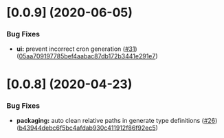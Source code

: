 # [0.0.9] (2020-06-05)

### Bug Fixes

* **ui:** prevent incorrect cron generation ([#31](https://github.com/BzenkoSergey/ng-cron/issues/31)) ([05aa709197785bef4aabac87db172b3441e291e7](https://github.com/BzenkoSergey/ng-cron/commit/05aa709197785bef4aabac87db172b3441e291e7))


# [0.0.8] (2020-04-23)

### Bug Fixes

* **packaging:** auto clean relative paths in generate type definitions ([#26](https://github.com/BzenkoSergey/ng-cron/issues/26)) ([b43944debc6f5bc4afdab930c411912f86f92ec5](https://github.com/BzenkoSergey/ng-cron/commit/b43944debc6f5bc4afdab930c411912f86f92ec5))

